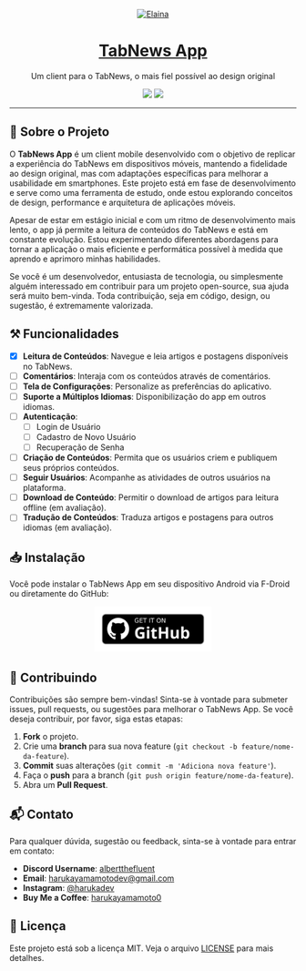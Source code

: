 <p align="center">
  <a href="https://www.tabnews.com.br">
    <img src="https://imgur.com/qmYnQdN.jpg" height="170" width="175" alt="Elaina" />
  </a>
</p>

<h1 align="center">
    <a href="https://discord.gg/EpHNSmr3F8">TabNews App</a>
</h1>
<p align="center">Um client para o TabNews, o mais fiel possível ao design original</p>

<div align="center">
  <img src="https://img.shields.io/static/v1?label=license&message=MIT&color=blue&style=for-the-badge"/>
  <img src="https://img.shields.io/static/v1?label=status&message=construction&color=success&style=for-the-badge"/>
</div>

---

## 🧐 Sobre o Projeto

O **TabNews App** é um client mobile desenvolvido com o objetivo de replicar a experiência do TabNews em dispositivos móveis, mantendo a fidelidade ao design original, mas com adaptações específicas para melhorar a usabilidade em smartphones. Este projeto está em fase de desenvolvimento e serve como uma ferramenta de estudo, onde estou explorando conceitos de design, performance e arquitetura de aplicações móveis.

Apesar de estar em estágio inicial e com um ritmo de desenvolvimento mais lento, o app já permite a leitura de conteúdos do TabNews e está em constante evolução. Estou experimentando diferentes abordagens para tornar a aplicação o mais eficiente e performática possível à medida que aprendo e aprimoro minhas habilidades.

Se você é um desenvolvedor, entusiasta de tecnologia, ou simplesmente alguém interessado em contribuir para um projeto open-source, sua ajuda será muito bem-vinda. Toda contribuição, seja em código, design, ou sugestão, é extremamente valorizada.

## ⚒️ Funcionalidades

- [x] **Leitura de Conteúdos**: Navegue e leia artigos e postagens disponíveis no TabNews.
- [ ] **Comentários**: Interaja com os conteúdos através de comentários.
- [ ] **Tela de Configurações**: Personalize as preferências do aplicativo.
- [ ] **Suporte a Múltiplos Idiomas**: Disponibilização do app em outros idiomas.
- [ ] **Autenticação**:
  - [ ] Login de Usuário
  - [ ] Cadastro de Novo Usuário
  - [ ] Recuperação de Senha
- [ ] **Criação de Conteúdos**: Permita que os usuários criem e publiquem seus próprios conteúdos.
- [ ] **Seguir Usuários**: Acompanhe as atividades de outros usuários na plataforma.
- [ ] **Download de Conteúdo**: Permitir o download de artigos para leitura offline (em avaliação).
- [ ] **Tradução de Conteúdos**: Traduza artigos e postagens para outros idiomas (em avaliação).

## 📥 Instalação

Você pode instalar o TabNews App em seu dispositivo Android via F-Droid ou diretamente do GitHub:

<p align="center">
  <!-- <a href="">
    <img src="https://fdroid.gitlab.io/artwork/badge/get-it-on.svg" height="80">
  </a> -->
  
  <a href="https://github.com/HarukaYamamoto0/tabnews-app/releases">
    <img src="https://github.com/Kunzisoft/Github-badge/raw/main/get-it-on-github.svg" height="80">
  </a>
</p>

## 🤝 Contribuindo

Contribuições são sempre bem-vindas! Sinta-se à vontade para submeter issues, pull requests, ou sugestões para melhorar o TabNews App. Se você deseja contribuir, por favor, siga estas etapas:

1. **Fork** o projeto.
2. Crie uma **branch** para sua nova feature (`git checkout -b feature/nome-da-feature`).
3. **Commit** suas alterações (`git commit -m 'Adiciona nova feature'`).
4. Faça o **push** para a branch (`git push origin feature/nome-da-feature`).
5. Abra um **Pull Request**.

## 📬 Contato

Para qualquer dúvida, sugestão ou feedback, sinta-se à vontade para entrar em contato:
- **Discord Username**: [albertthefluent](https://discord.com/users/822819247146663936)
- **Email**: [harukayamamotodev@gmail.com](mailto:harukayamamotodev@gmail.com)
- **Instagram**: [@harukadev](https://instagram.com/harukadev)
- **Buy Me a Coffee**: [harukayamamoto0](https://www.buymeacoffee.com/harukayamamoto0)

## 📝 Licença

Este projeto está sob a licença MIT. Veja o arquivo [LICENSE](LICENSE) para mais detalhes.
